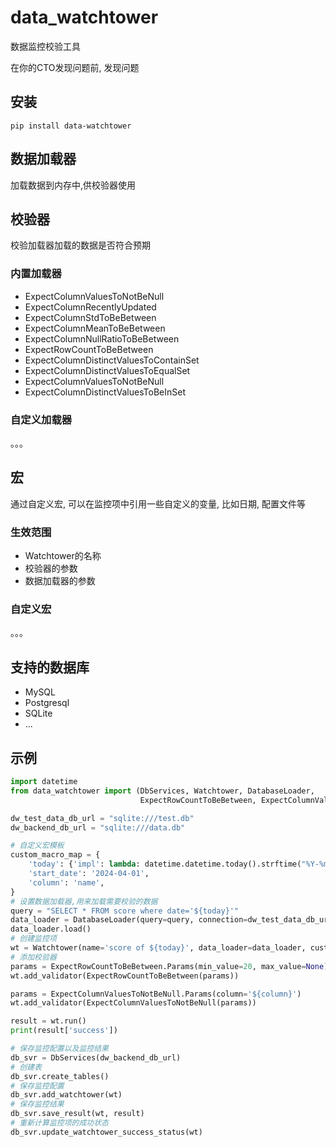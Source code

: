 # data_watchtower

数据监控校验工具

在你的CTO发现问题前, 发现问题

## 安装

```
pip install data-watchtower
```

## 数据加载器

加载数据到内存中,供校验器使用

## 校验器

校验加载器加载的数据是否符合预期

### 内置加载器

* ExpectColumnValuesToNotBeNull
* ExpectColumnRecentlyUpdated
* ExpectColumnStdToBeBetween
* ExpectColumnMeanToBeBetween
* ExpectColumnNullRatioToBeBetween
* ExpectRowCountToBeBetween
* ExpectColumnDistinctValuesToContainSet
* ExpectColumnDistinctValuesToEqualSet
* ExpectColumnValuesToNotBeNull
* ExpectColumnDistinctValuesToBeInSet

### 自定义加载器

。。。

## 宏

通过自定义宏, 可以在监控项中引用一些自定义的变量, 比如日期, 配置文件等

### 生效范围

* Watchtower的名称
* 校验器的参数
* 数据加载器的参数

### 自定义宏

。。。

## 支持的数据库

* MySQL
* Postgresql
* SQLite
* ...

## 示例

```python
import datetime
from data_watchtower import (DbServices, Watchtower, DatabaseLoader,
                             ExpectRowCountToBeBetween, ExpectColumnValuesToNotBeNull)

dw_test_data_db_url = "sqlite:///test.db"
dw_backend_db_url = "sqlite:///data.db"

# 自定义宏模板
custom_macro_map = {
    'today': {'impl': lambda: datetime.datetime.today().strftime("%Y-%m-%d")},
    'start_date': '2024-04-01',
    'column': 'name',
}
# 设置数据加载器,用来加载需要校验的数据
query = "SELECT * FROM score where date='${today}'"
data_loader = DatabaseLoader(query=query, connection=dw_test_data_db_url)
data_loader.load()
# 创建监控项
wt = Watchtower(name='score of ${today}', data_loader=data_loader, custom_macro_map=custom_macro_map)
# 添加校验器
params = ExpectRowCountToBeBetween.Params(min_value=20, max_value=None)
wt.add_validator(ExpectRowCountToBeBetween(params))

params = ExpectColumnValuesToNotBeNull.Params(column='${column}')
wt.add_validator(ExpectColumnValuesToNotBeNull(params))

result = wt.run()
print(result['success'])

# 保存监控配置以及监控结果
db_svr = DbServices(dw_backend_db_url)
# 创建表
db_svr.create_tables()
# 保存监控配置
db_svr.add_watchtower(wt)
# 保存监控结果
db_svr.save_result(wt, result)
# 重新计算监控项的成功状态
db_svr.update_watchtower_success_status(wt)


```